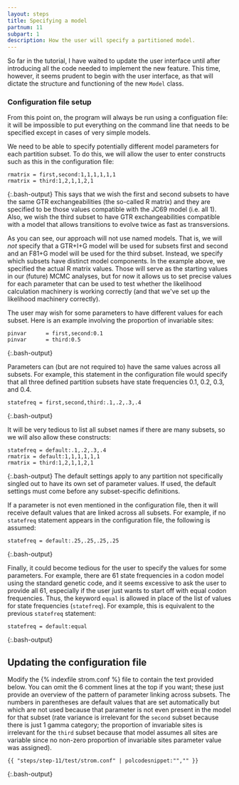 ```yaml
---
layout: steps
title: Specifying a model
partnum: 11
subpart: 1
description: How the user will specify a partitioned model.
---
```

So far in the tutorial, I have waited to update the user interface until after introducing all the code needed to implement the new feature. This time, however, it seems prudent to begin with the user interface, as that will dictate the structure and functioning of the new `Model` class.

### Configuration file setup
From this point on, the program will always be run using a configuation file: it will be impossible to put everything on the command line that needs to be specified except in cases of very simple models. 

We need to be able to specify potentially different model parameters for each partition subset. To do this, we will allow the user to enter constructs such as this in the configuration file:
~~~~~~
rmatrix = first,second:1,1,1,1,1,1
rmatrix = third:1,2,1,1,2,1
~~~~~~
{:.bash-output}
This says that we wish the first and second subsets to have the same GTR exchangeabilities (the so-called R matrix) and they are specified to be those values compatible with the JC69 model (i.e. all 1). Also, we wish the third subset to have GTR exchangeabilities compatible with a model that allows transitions to evolve twice as fast as transversions.

As you can see, our approach will not use named models. That is, we will _not_ specify that a GTR+I+G model will be used for subsets first and second and an F81+G model will be used for the third subset. Instead, we specify which subsets have distinct model components. In the example above, we specified the actual R matrix values. Those will serve as the starting values in our (future) MCMC analyses, but for now it allows us to set precise values for each parameter that can be used to test whether the likelihood calculation machinery is working correctly (and that we've set up the likelihood machinery correctly). 

The user may wish for some parameters to have different values for each subset. Here is an example involving the proportion of invariable sites:
~~~~~~
pinvar      = first,second:0.1
pinvar      = third:0.5
~~~~~~
{:.bash-output}

Parameters can (but are not required to) have the same values across all subsets. For example, this statement in the configuration file would specify that all three defined partition subsets have state frequencies 0.1, 0.2, 0.3, and 0.4.
~~~~~~
statefreq = first,second,third:.1,.2,.3,.4
~~~~~~
{:.bash-output}

It will be very tedious to list all subset names if there are many subsets, so we will also allow these constructs:
~~~~~~
statefreq = default:.1,.2,.3,.4
rmatrix = default:1,1,1,1,1,1
rmatrix = third:1,2,1,1,2,1
~~~~~~
{:.bash-output}
The default settings apply to any partition not specifically singled out to have its own set of parameter values. If used, the default settings must come before any subset-specific definitions.

If a parameter is not even mentioned in the configuration file, then it will receive default values that are linked across all subsets. For example, if no `statefreq` statement appears in the configuration file, the following is assumed:
~~~~~~
statefreq = default:.25,.25,.25,.25
~~~~~~
{:.bash-output}

Finally, it could become tedious for the user to specify the values for some parameters. For example, there are 61 state frequencies in a codon model using the standard genetic code, and it seems excessive to ask the user to provide all 61, especially if the user just wants to start off with equal codon frequencies. Thus, the keyword `equal` is allowed in place of the list of values for state frequencies (`statefreq`). For example, this is equivalent to the previous `statefreq` statement:
~~~~~~
statefreq = default:equal
~~~~~~
{:.bash-output}

## Updating the configuration file
Modify the {% indexfile strom.conf %} file to contain the text provided below. You can omit the 6 comment lines at the top if you want; these just provide an overview of the pattern of parameter linking across subsets. The numbers in parentheses are default values that are set automatically but which are not used because that parameter is not even present in the model for that subset (rate variance is irrelevant for the `second` subset because there is just 1 gamma category; the proportion of invariable sites is irrelevant for the `third` subset because that model assumes all sites are variable since no non-zero proportion of invariable sites parameter value was assigned).
~~~~~~
{{ "steps/step-11/test/strom.conf" | polcodesnippet:"","" }}
~~~~~~
{:.bash-output}
